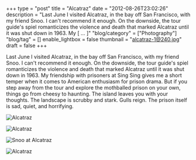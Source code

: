 +++
type = "post"
title = "Alcatraz"
date = "2012-08-26T23:02:26"
description = "Last June I visited Alcatraz, in the bay off San Francisco, with my friend Snoo. I can't recommend it enough. On the downside, the tour guide's spiel romanticizes the violence and death that marked Alcatraz until it was shut down in 1963. My [ ... ]"
"blog/category" = ["Photography"]
"blog/tag" = []
enable_lightbox = false
thumbnail = "alcatraz-1@240.jpg"
draft = false
+++

<p>Last June I visited Alcatraz, in the bay off San Francisco, with my friend Snoo. I can't recommend it enough. On the downside, the tour guide's spiel romanticizes the violence and death that marked Alcatraz until it was shut down in 1963. My friendship with prisoners at Sing Sing gives me a short temper when it comes to American enthusiasm for prison drama. But if you step away from the tour and explore the mothballed prison on your own, things go from cheesy to haunting. The island leaves you with your thoughts. The landscape is scrubby and stark. Gulls reign. The prison itself is sad, quiet, and horrifying.</p>
<p><img style="display:block; margin-left:auto; margin-right:auto;" src="alcatraz-1.jpg" alt="Alcatraz" title="alcatraz-1.jpg" border="0"   /></p>
<p><img style="display:block; margin-left:auto; margin-right:auto;" src="alcatraz-2.jpg" alt="Alcatraz" title="alcatraz-2.jpg" border="0"   /></p>
<p><img style="display:block; margin-left:auto; margin-right:auto;" src="alcatraz-3.jpg" alt="Snoo at Alcatraz" title="alcatraz-3.jpg" border="0"   /></p>
<p><img style="display:block; margin-left:auto; margin-right:auto;" src="alcatraz-4.jpg" alt="Alcatraz" title="alcatraz-4.jpg" border="0"   /></p>
    